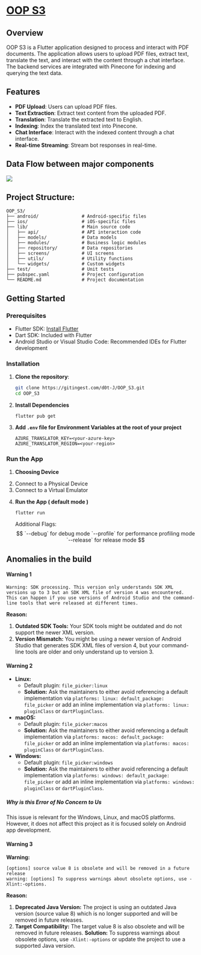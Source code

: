 # [OOP S3](https://gitingest.com/d0t-J/OOP_S3)

## Overview

OOP S3 is a Flutter application designed to process and interact with PDF documents. The application allows users to upload PDF files, extract text, translate the text, and interact with the content through a chat interface. The backend services are integrated with Pinecone for indexing and querying the text data.

## Features

-   **PDF Upload**: Users can upload PDF files.
-   **Text Extraction**: Extract text content from the uploaded PDF.
-   **Translation**: Translate the extracted text to English.
-   **Indexing**: Index the translated text into Pinecone.
-   **Chat Interface**: Interact with the indexed content through a chat interface.
-   **Real-time Streaming**: Stream bot responses in real-time.

## Data Flow between major components

[![](https://mermaid.ink/img/pako:eNqNVE1z2jAQ_Ss7uiSdgTTYCQQfOgM2TTjQ0nz0UJzpqPYCntqSR5I7IcB_70rGOCmX-uKV9N7T29VKW5bIFFnAVoqXa3iMYgH0jRYxK9Plz6rMJU8vUq5MAGWW_P6c5Xj-IWbP0O1-2tkRzLlZ72B8YKwxL1EFgC9G8cQ80t_ha92xo30tTVZkr5h-DHPkAlOwsB2EpEEsoXNuMIBj-I9I6EQm9QZH8mg-7S1Gr5VCeDwQpYIHVH-yBA9Mi3HkBnFkR4v70S1MRYovYCTMM4GJFA0vcqSYzbniBRpUOogZRDKpChQGplHnQP1CyzuYLMI1p2lByCVPEL5VqDYwVzJBrTOxOshOnOyTRlUjXBIeFSGstJGFHcE9krCCc8VXXe2DFKqeSGTRVsTSnNY96lIKbT28Lbg7pxkannLDd3C7aM82gLMlrVrjZ-9sjaWBRk7v4K7O6SFRiKJxNaN0-Ar1gXjX5tOsHI3o6lfdYjF7mkIoCxKm2umY1esujTactOFtHdKOdXCi19YVZjKtcnwnOm7DsA2jN6IngtRaqATPbV3fG_yPHmvOY3FyiM8ne9Z95VrHuv-OCenZi9H2tBcL1mEFqoJnKd3TrWXSNVljgTELKExxyavcWJ97gvLKyIeNSFhgVIUdpmS1WrNgyXNNo6qkFsAo45Rr0UBKLn5IeRximpGNWf0uuOfBQViwZS8s6Pq9C__6Zuj3r7zLgd8bev0O29B8rze86F_7Xs-_7A-G3tXwZt9hr06XGP7w0kK9vu8P9n8By5Vlvg?type=png)](https://mermaid.live/edit#pako:eNqNVE1z2jAQ_Ss7uiSdgTTYCQQfOgM2TTjQ0nz0UJzpqPYCntqSR5I7IcB_70rGOCmX-uKV9N7T29VKW5bIFFnAVoqXa3iMYgH0jRYxK9Plz6rMJU8vUq5MAGWW_P6c5Xj-IWbP0O1-2tkRzLlZ72B8YKwxL1EFgC9G8cQ80t_ha92xo30tTVZkr5h-DHPkAlOwsB2EpEEsoXNuMIBj-I9I6EQm9QZH8mg-7S1Gr5VCeDwQpYIHVH-yBA9Mi3HkBnFkR4v70S1MRYovYCTMM4GJFA0vcqSYzbniBRpUOogZRDKpChQGplHnQP1CyzuYLMI1p2lByCVPEL5VqDYwVzJBrTOxOshOnOyTRlUjXBIeFSGstJGFHcE9krCCc8VXXe2DFKqeSGTRVsTSnNY96lIKbT28Lbg7pxkannLDd3C7aM82gLMlrVrjZ-9sjaWBRk7v4K7O6SFRiKJxNaN0-Ar1gXjX5tOsHI3o6lfdYjF7mkIoCxKm2umY1esujTactOFtHdKOdXCi19YVZjKtcnwnOm7DsA2jN6IngtRaqATPbV3fG_yPHmvOY3FyiM8ne9Z95VrHuv-OCenZi9H2tBcL1mEFqoJnKd3TrWXSNVljgTELKExxyavcWJ97gvLKyIeNSFhgVIUdpmS1WrNgyXNNo6qkFsAo45Rr0UBKLn5IeRximpGNWf0uuOfBQViwZS8s6Pq9C__6Zuj3r7zLgd8bev0O29B8rze86F_7Xs-_7A-G3tXwZt9hr06XGP7w0kK9vu8P9n8By5Vlvg)

## Project Structure:

```
OOP_S3/
├── android/                # Android-specific files
├── ios/                    # iOS-specific files
├── lib/                    # Main source code
│   ├── api/                # API interaction code
│   ├── models/             # Data models
│   ├── modules/            # Business logic modules
│   ├── repository/         # Data repositories
│   ├── screens/            # UI screens
│   ├── utils/              # Utility functions
│   └── widgets/            # Custom widgets
├── test/                   # Unit tests
├── pubspec.yaml            # Project configuration
└── README.md               # Project documentation
```

## Getting Started

### Prerequisites

-   Flutter SDK: [Install Flutter](https://flutter.dev/docs/get-started/install)
-   Dart SDK: Included with Flutter
-   Android Studio or Visual Studio Code: Recommended IDEs for Flutter development

### Installation

1. **Clone the repository**:

    ```sh
    git clone https://gitingest.com/d0t-J/OOP_S3.git
    cd OOP_S3
    ```

2. **Install Dependencies**

    ```
    flutter pub get
    ```

3. **Add `.env` file for Environment Variables at the root of your project**

    ```
    AZURE_TRANSLATOR_KEY=<your-azure-key>
    AZURE_TRANSLATOR_REGION=<your-region>
    ```

### Run the App

1. **Choosing Device**
        <li>Connect to a Physical Device</li>
        <li>Connect to a Virtual Emulator</li>

2. **Run the App ( default mode )**

    ```
    flutter run
    ```

    Additional Flags:<br>
    $$
    `--debug` for debug mode
    `--profile` for performance profiling mode
    `--release` for release mode
    $$

## Anomalies in the build

#### Warning 1

```
Warning: SDK processing. This version only understands SDK XML versions up to 3 but an SDK XML file of version 4 was encountered. This can happen if you use versions of Android Studio and the command-line tools that were released at different times.
```

**Reason:**

1. **Outdated SDK Tools:** Your SDK tools might be outdated and do not support the newer XML version.
2. **Version Mismatch:** You might be using a newer version of Android Studio that generates SDK XML files of version 4, but your command-line tools are older and only understand up to version 3.

#### Warning 2

-   **Linux:**
    -   Default plugin: `file_picker:linux`
    -   **Solution:** Ask the maintainers to either avoid referencing a default implementation via `platforms: linux: default_package: file_picker` or add an inline implementation via `platforms: linux: pluginClass` or `dartPluginClass`.
-   **macOS:**
    -   Default plugin: `file_picker:macos`
    -   **Solution:** Ask the maintainers to either avoid referencing a default implementation via `platforms: macos: default_package: file_picker` or add an inline implementation via `platforms: macos: pluginClass` or `dartPluginClass`.
-   **Windows:**
    -   Default plugin: `file_picker:windows`
    -   **Solution:** Ask the maintainers to either avoid referencing a default implementation via `platforms: windows: default_package: file_picker` or add an inline implementation via `platforms: windows: pluginClass` or `dartPluginClass`.

##### Why is this Error of No Concern to Us

This issue is relevant for the Windows, Linux, and macOS platforms. However, it does not affect this project as it is focused solely on Android app development.

#### Warning 3

**Warning:**

```
[options] source value 8 is obsolete and will be removed in a future release
warning: [options] To suppress warnings about obsolete options, use -Xlint:-options.
```

**Reason:**

1. **Deprecated Java Version:** The project is using an outdated Java version (source value 8) which is no longer supported and will be removed in future releases.
2. **Target Compatibility:** The target value 8 is also obsolete and will be removed in future releases.
   **Solution:** To suppress warnings about obsolete options, use `-Xlint:-options` or update the project to use a supported Java version.

